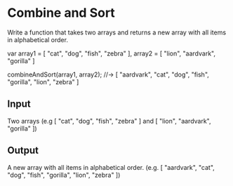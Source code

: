 # Combine and Sort

Write a function that takes two arrays and returns a new array with all items in alphabetical order.

var array1 = [ "cat", "dog", "fish", "zebra" ], array2 = [ "lion", "aardvark", "gorilla" ]

combineAndSort(array1, array2); //-> [ "aardvark", "cat", "dog", "fish", "gorilla", "lion", "zebra" ]

## Input

Two arrays (e.g [ "cat", "dog", "fish", "zebra" ] and [ "lion", "aardvark", "gorilla" ])

## Output

A new array with all items in alphabetical order. (e.g. [ "aardvark", "cat", "dog", "fish", "gorilla", "lion", "zebra" ])
